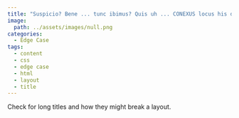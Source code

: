 ```yaml
---
title: "Suspicio? Bene ... tunc ibimus? Quis uh ... CONEXUS locus his diebus? Quisque semper aliquid videtur, in volutpat mauris. Nolo enim dicere. Vobis neque ab aliis. Ego feci memetipsum explicans. Gus mortuus est. Lorem opus habeo. Jackson Isai? Tu quoque ... A te quidem a ante. Vos scitis quod blinking res Ive 'been vocans super vos? Et conteram illud, et conteram hoc. Maledicant druggie excors."
image:
  path: ../assets/images/null.png
categories:
  - Edge Case
tags:
  - content
  - css
  - edge case
  - html
  - layout
  - title
---
```


Check for long titles and how they might break a layout.
